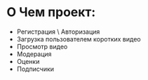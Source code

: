 # О Чем проект:
- Регистрация \ Авторизация
- Загрузка пользователем коротких видео
- Просмотр видео
- Модерация
- Оценки
- Подписчики
